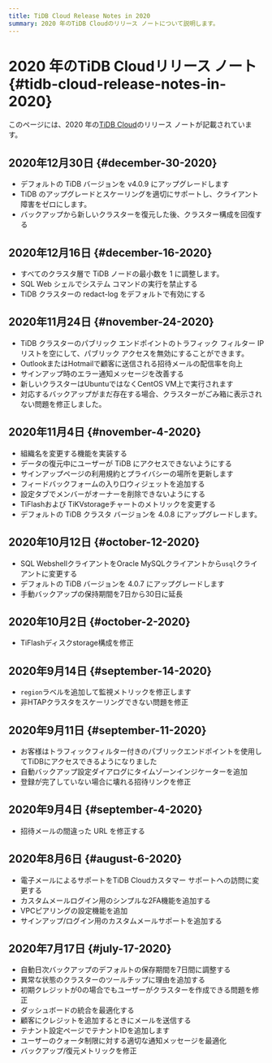 ```yaml
---
title: TiDB Cloud Release Notes in 2020
summary: 2020 年のTiDB Cloudのリリース ノートについて説明します。
---
```


# 2020 年のTiDB Cloudリリース ノート {#tidb-cloud-release-notes-in-2020}

このページには、2020 年の[TiDB Cloud](https://www.pingcap.com/tidb-cloud/)のリリース ノートが記載されています。

## 2020年12月30日 {#december-30-2020}

-   デフォルトの TiDB バージョンを v4.0.9 にアップグレードします
-   TiDB のアップグレードとスケーリングを適切にサポートし、クライアント障害をゼロにします。
-   バックアップから新しいクラスターを復元した後、クラスター構成を回復する

## 2020年12月16日 {#december-16-2020}

-   すべてのクラスタ層で TiDB ノードの最小数を 1 に調整します。
-   SQL Web シェルでシステム コマンドの実行を禁止する
-   TiDB クラスターの redact-log をデフォルトで有効にする

## 2020年11月24日 {#november-24-2020}

-   TiDB クラスターのパブリック エンドポイントのトラフィック フィルター IP リストを空にして、パブリック アクセスを無効にすることができます。
-   OutlookまたはHotmailで顧客に送信される招待メールの配信率を向上
-   サインアップ時のエラー通知メッセージを改善する
-   新しいクラスターはUbuntuではなくCentOS VM上で実行されます
-   対応するバックアップがまだ存在する場合、クラスターがごみ箱に表示されない問題を修正しました。

## 2020年11月4日 {#november-4-2020}

-   組織名を変更する機能を実装する
-   データの復元中にユーザーが TiDB にアクセスできないようにする
-   サインアップページの利用規約とプライバシーの場所を更新します
-   フィードバックフォームの入り口ウィジェットを追加する
-   設定タブでメンバーがオーナーを削除できないようにする
-   TiFlashおよび TiKVstorageチャートのメトリックを変更する
-   デフォルトの TiDB クラスタ バージョンを 4.0.8 にアップグレードします。

## 2020年10月12日 {#october-12-2020}

-   SQL Webshel​​lクライアントをOracle MySQLクライアントから`usql`クライアントに変更する
-   デフォルトの TiDB バージョンを 4.0.7 にアップグレードします
-   手動バックアップの保持期間を7日から30日に延長

## 2020年10月2日 {#october-2-2020}

-   TiFlashディスクstorage構成を修正

## 2020年9月14日 {#september-14-2020}

-   `region`ラベルを追加して監視メトリックを修正します
-   非HTAPクラスタをスケーリングできない問題を修正

## 2020年9月11日 {#september-11-2020}

-   お客様はトラフィックフィルター付きのパブリックエンドポイントを使用してTiDBにアクセスできるようになりました
-   自動バックアップ設定ダイアログにタイムゾーンインジケーターを追加
-   登録が完了していない場合に壊れる招待リンクを修正

## 2020年9月4日 {#september-4-2020}

-   招待メールの間違った URL を修正する

## 2020年8月6日 {#august-6-2020}

-   電子メールによるサポートをTiDB Cloudカスタマー サポートへの訪問に変更する
-   カスタムメールログイン用のシンプルな2FA機能を追加する
-   VPCピアリングの設定機能を追加
-   サインアップ/ログイン用のカスタムメールサポートを追加する

## 2020年7月17日 {#july-17-2020}

-   自動日次バックアップのデフォルトの保存期間を7日間に調整する
-   異常な状態のクラスターのツールチップに理由を追加する
-   初期クレジットが0の場合でもユーザーがクラスターを作成できる問題を修正
-   ダッシュボードの統合を最適化する
-   顧客にクレジットを追加するときにメールを送信する
-   テナント設定ページでテナントIDを追加します
-   ユーザーのクォータ制限に対する適切な通知メッセージを最適化
-   バックアップ/復元メトリックを修正
